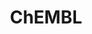 ---
layout: default
bigquery: https://console.cloud.google.com/bigquery?p=patents-public-data&d=ebi_chembl&page=dataset
citation: '"The ChEMBL database in 2017." Anna Gaulton, Anne Hersey, Michał Nowotka,
  A Patrícia Bento, Jon Chambers, David Mendez, Prudence Mutowo, Francis Atkinson,
  Louisa J Bellis, Elena Cibrián-Uhalte, Mark Davies, Nathan Dedman, Anneli Karlsson,
  María Paula Magariños, John P Overington, George Papadatos, Ines Smit, Andrew R
  Leach Nucleic acids Research (2017) 45 (Database Issue), D945-D954'
contributors: European Bioinformatics Institute
cost: None
description: ChEMBL Data is a manually curated database of small molecules used in
  drug discovery, including information about existing patented drugs.
documentation: 'schema: https://www.ebi.ac.uk/chembl/db_schema


  '
last_edit: Mon, 04 Apr 2022 19:07:30 GMT
location: https://console.cloud.google.com/marketplace/product/google_patents_public_datasets/chembl
maintained_by: EMBL-EBI, an outstation of European Molecular Biology Laboratory
related_publications: '

  ChEMBL: towards direct deposition of bioassay data.


  Mendez D, Gaulton A, Bento AP, Chambers J, De Veij M, Félix E, Magariños MP, Mosquera
  JF, Mutowo P, Nowotka M, Gordillo-Marañón M, Hunter F, Junco L, Mugumbate G, Rodriguez-Lopez
  M, Atkinson F, Bosc N, Radoux CJ, Segura-Cabrera A, Hersey A, Leach AR.


  — Nucleic Acids Res. 2019; 47(D1):D930-D940. doi: 10.1093/nar/gky1075

  '
schema_fields: '[''warnref_id'', ''rgid'', ''normal_range_max'', ''as_id'', ''submission_date'',
  ''relationship_type'', ''acd_most_apka'', ''first_page'', ''last_page'', ''ro3_pass'',
  ''creation_date'', ''synonyms'', ''warning_type'', ''pathway_id'', ''cell_source_tissue'',
  ''class_type'', ''cell_source_organism'', ''acd_logd'', ''predbind_id'', ''selectivity_comment'',
  ''canonical_smiles'', ''compound_name'', ''mol_frac_id'', ''comp_go_id'', ''nda_type'',
  ''cell_description'', ''active_molregno'', ''patent_id'', ''assay_id'', ''toid'',
  ''clo_id'', ''molregno'', ''compd_id'', ''l1'', ''accession'', ''data_validity_comment'',
  ''protclasssyn_id'', ''log_id'', ''previous_company'', ''cell_name'', ''site_residues'',
  ''cx_logd'', ''mechanism_comment'', ''standard_value'', ''ass_cls_map_id'', ''ap_id'',
  ''standard_relation'', ''num_ro5_violations'', ''authors'', ''parent_go_id'', ''l7'',
  ''ridx'', ''availability_type'', ''le'', ''prodrug'', ''level3_description'', ''name'',
  ''ddd_admr'', ''molsyn_id'', ''assay_desc'', ''domain_description'', ''standard_upper_value'',
  ''start_position'', ''mesh_id'', ''usan_stem_definition'', ''mc_target_type'', ''protein_class_id'',
  ''l4'', ''drug_substance_flag'', ''cellosaurus_id'', ''assay_tax_id'', ''withdrawn_reason'',
  ''compound_key'', ''chembl_id'', ''label'', ''indication_class'', ''parent_type'',
  ''num_alerts'', ''cx_logp'', ''psa'', ''domain_type'', ''l2'', ''stem_class'', ''level3'',
  ''go_id'', ''parent_id'', ''site_id'', ''downgraded'', ''src_short_name'', ''parameter_value'',
  ''path'', ''prediction_method'', ''variant_id'', ''innovator_company'', ''dosed_ingredient'',
  ''component_synonym'', ''relation'', ''level2_description'', ''std_act_id'', ''alert_name'',
  ''doc_id'', ''ref_type'', ''version'', ''polymer_flag'', ''status'', ''direct_interaction'',
  ''acd_most_bpka'', ''irac_class_id'', ''issue'', ''source'', ''disease_efficacy'',
  ''source_domain_id'', ''mw_freebase'', ''confidence_score'', ''l6'', ''entity_type'',
  ''doi'', ''molecule_type'', ''level1'', ''usan_stem_id'', ''standard_inchi_key'',
  ''assay_param_id'', ''db_version'', ''warning_description'', ''assay_organism'',
  ''usan_year'', ''src_assay_id'', ''mechanism_of_action'', ''standard_type'', ''black_box_warning'',
  ''mutation'', ''delist_flag'', ''hbd'', ''publication_number'', ''db_source'', ''patent_expire_date'',
  ''uberon_id'', ''potential_duplicate'', ''full_mwt'', ''alert_set_id'', ''assay_cell_type'',
  ''warning_class'', ''aidx'', ''drug_product_flag'', ''major_class'', ''therapeutic_flag'',
  ''usan_stem'', ''volume'', ''set_name'', ''oral'', ''isoform'', ''irac_code'', ''max_phase'',
  ''atc_code'', ''priority'', ''country'', ''alogp'', ''description'', ''first_approval'',
  ''sequence_md5sum'', ''ref_id'', ''parent_molregno'', ''level4'', ''applicant_full_name'',
  ''assay_subcellular_fraction'', ''normal_range_min'', ''binding_site_comment'',
  ''mec_id'', ''target_desc'', ''src_description'', ''confidence'', ''annotation'',
  ''mc_target_accession'', ''ddd_id'', ''activity_comment'', ''pref_name'', ''assay_tissue'',
  ''dosage_form'', ''research_stem'', ''last_active'', ''molfile'', ''title'', ''cidx'',
  ''tid'', ''hrac_class_id'', ''short_name'', ''withdrawn_class'', ''drugind_id'',
  ''full_molformula'', ''target_mapping'', ''targrel_id'', ''parameter_type'', ''curated_by'',
  ''bto_id'', ''standard_flag'', ''tissue_id'', ''hbd_lipinski'', ''standard_inchi'',
  ''ad_type'', ''warning_country'', ''doc_type'', ''aromatic_rings'', ''definition'',
  ''record_id'', ''hrac_code'', ''comp_class_id'', ''year'', ''mc_tax_id'', ''ref_url'',
  ''level5'', ''heavy_atoms'', ''qudt_units'', ''mesh_heading'', ''aspect'', ''site_name'',
  ''upper_value'', ''sitecomp_id'', ''smarts'', ''bao_endpoint'', ''smid'', ''patent_use_code'',
  ''metref_id'', ''natural_product'', ''text_value'', ''bao_format'', ''bei'', ''frac_class_id'',
  ''drug_record_id'', ''ddd_value'', ''acd_logp'', ''updated_on'', ''cl_lincs_id'',
  ''substrate_record_id'', ''hba_lipinski'', ''homologue'', ''ingredient'', ''value'',
  ''l8'', ''met_id'', ''mc_organism'', ''tbl'', ''sei'', ''l5'', ''structure_type'',
  ''idx'', ''action_type'', ''first_in_class'', ''species_group_flag'', ''sequence'',
  ''mol_atc_id'', ''ddd_units'', ''withdrawn_flag'', ''compsyn_id'', ''domain_name'',
  ''bao_id'', ''subgroup'', ''biocomp_id'', ''strength'', ''end_position'', ''level1_description'',
  ''withdrawn_country'', ''pchembl_value'', ''level2'', ''mol_hrac_id'', ''stem'',
  ''result_flag'', ''component_type'', ''standard_units'', ''assay_category'', ''relationship_desc'',
  ''warning_id'', ''approval_date'', ''stat'', ''pubmed_id'', ''tid_fixed'', ''active_ingredient'',
  ''topical'', ''published_relation'', ''efo_id'', ''published_type'', ''updated_by'',
  ''tax_id'', ''mw_monoisotopic'', ''product_id'', ''related_tid'', ''co_stem_id'',
  ''assay_type'', ''patent_no'', ''assay_class_id'', ''published_value'', ''cell_ontology_id'',
  ''cx_most_bpka'', ''route'', ''component_id'', ''standard_text_value'', ''prod_pat_id'',
  ''uo_units'', ''abstract'', ''efo_term'', ''indref_id'', ''mecref_id'', ''met_conversion'',
  ''comments'', ''warning_year'', ''mol_irac_id'', ''class_level'', ''alert_id'',
  ''orig_description'', ''actsm_id'', ''num_lipinski_ro5_violations'', ''oc_id'',
  ''curation_comment'', ''trade_name'', ''target_type'', ''protein_class_synonym'',
  ''cell_id'', ''domain_id'', ''entity_id'', ''who_extra'', ''formulation_id'', ''units'',
  ''journal'', ''company'', ''published_units'', ''max_phase_for_ind'', ''protein_class_desc'',
  ''helm_notation'', ''qed_weighted'', ''organism'', ''parenteral'', ''activity_count'',
  ''ddd_comment'', ''frac_code'', ''relationship'', ''withdrawn_year'', ''assay_strain'',
  ''cx_most_apka'', ''caloha_id'', ''type'', ''assay_test_type'', ''cell_source_tax_id'',
  ''syn_type'', ''l3'', ''mc_target_name'', ''activity_id'', ''chebi_par_id'', ''chirality'',
  ''who_name'', ''usan_substem'', ''met_comment'', ''metabolite_record_id'', ''lle'',
  ''targcomp_id'', ''src_id'', ''job_id'', ''src_compound_id'', ''hba'', ''assay_source'',
  ''rtb'', ''cpd_str_alert_id'', ''level4_description'', ''molecular_species'', ''res_stem_id'',
  ''inorganic_flag'', ''enzyme_name'', ''molecular_mechanism'', ''pathway_key'', ''enzyme_tid'']'
shortname: chembl
tags:
- biotechnology
- health
- chemical
- bioinformatics
- medical
terms_of_use: CC BY-SA 3.0
title: ChEMBL
uuid: e232a192-965c-4ec9-904c-155b6dfe56c5
---